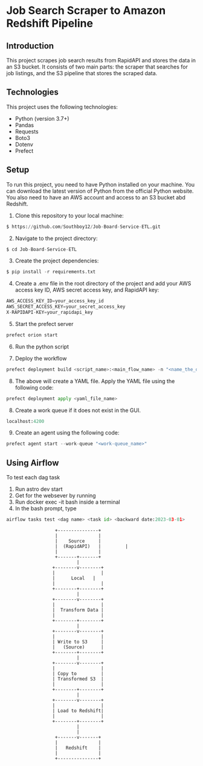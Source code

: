 # **Job Search Scraper to Amazon Redshift Pipeline**

## **Introduction**

<p>This project scrapes job search results from RapidAPI and stores the data in an S3 bucket. It consists of two main parts: the scraper that searches for job listings, and the S3 pipeline that stores the scraped data.</p>

## **Technologies**

<p>This project uses the following technologies:</p>

* Python (version 3.7+)
* Pandas
* Requests
* Boto3
* Dotenv
* Prefect

## **Setup**
To run this project, you need to have Python installed on your machine. You can download the latest version of Python from the official Python website. You also need to have an AWS account and access to an S3 bucket abd Redshift.

1. Clone this repository to your local machine:

```python copyable
$ https://github.com/Southboy12/Job-Board-Service-ETL.git
```

2. Navigate to the project directory:

```python copyable
$ cd Job-Board-Service-ETL
```

3. Create the project dependencies:

```python copyable
$ pip install -r requirements.txt
```

4. Create a .env file in the root directory of the project and add your AWS access key ID, AWS secret access key, and RapidAPI key:

```python copyable
AWS_ACCESS_KEY_ID=your_access_key_id
AWS_SECRET_ACCESS_KEY=your_secret_access_key
X-RAPIDAPI-KEY=your_rapidapi_key
```
5. Start the prefect server

```python copyable
prefect orion start
```

6. Run the python script

7. Deploy the workflow
```python copyable
prefect deployment build <script_name>:<main_flow_name> -n "<name_the_deployment>"
```

8. The above will create a YAML file. Apply the YAML file using the following code:
```python copyable
prefect deployment apply <yaml_file_name>
```

8. Create a work queue if it does not exist in the GUI.
```python copyable
localhost:4200
```
9. Create an agent using the following code:
```python copyable
prefect agent start --work-queue "<work-queue_name>"
```

## **Using Airflow**

To test each dag task
1. Run astro dev start
2. Get <container id> for the websever by running <docker ps>
2. Run docker exec -it <container id> bash inside a terminal
3. In the bash prompt, type 
```python copyable
airflow tasks test <dag name> <task id> <backward date:2023-03-01>
```

                      +---------------+
                      |               |
                      |    Source     |
                      |  (RapidAPI)   |         |
                      |               |
                      +-------+-------+
                              |
                     +--------v--------+
                     |                 |
                     |      Local   |
                     |                 |
                     +--------+--------+
                              |
                     +--------v--------+
                     |                 |
                     |  Transform Data |
                     |                 |
                     +--------+--------+
                              |
                     +--------v--------+
                     |                 |
                     | Write to S3     |
                     |   (Source)      |
                     +--------+--------+
                              |
                     +--------v--------+
                     |                 |
                     | Copy to         |
                     | Transformed S3  |
                     |                 |
                     +--------+--------+
                              |
                     +--------v--------+
                     |                 |
                     | Load to Redshift|
                     |                 |
                     +--------+--------+
                              |
                              |
                      +-------v-------+
                      |               |
                      |   Redshift    |
                      |               |
                      +---------------+

